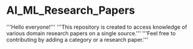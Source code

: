 # AI_ML_Research_Papers

'''Hello everyone!'''
'''This repository is created to access knowledge of various domain research papers on a single source.'''
'''Feel free to contributing by adding a category or a research paper.'''
